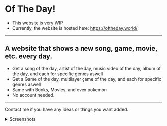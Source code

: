# Of The Day!

- This website is very WIP
- Currently, the website is hosted here: https://oftheday.world/

---

## A website that shows a new song, game, movie, etc. every day.
- Get a song of the day, artist of the day, music video of the day, album of the day, and each for specific genres aswell
- Get a Game of the day, multilayer game of the day, and each for specific genres aswell
- Same with Books, Movies, and even pokemon
- No account needed.

---

Contact me if you have any ideas or things you want added.

<details>
  <summary>Screenshots</summary>

  
</details>



